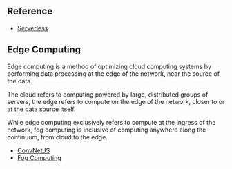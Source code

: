 ## Reference

* [Serverless](https://serverless.com)

## Edge Computing

Edge computing is a method of optimizing cloud computing systems by performing data processing at the edge of the network, near the source of the data.

The cloud refers to computing powered by large, distributed groups of servers, the edge refers to compute on the edge of the network, closer to or at the data source itself. 

While edge computing exclusively refers to compute at the ingress of the network, fog computing is inclusive of computing anywhere along the continuum, from cloud to the edge.

* [ConvNetJS](https://cs.stanford.edu/people/karpathy/convnetjs/)
* [Fog Computing](https://en.wikipedia.org/wiki/Fog_computing)
